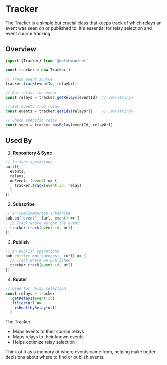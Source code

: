 # Tracker

The Tracker is a simple but crucial class that keeps track of which relays an event was seen on or published to. It's essential for relay selection and event source tracking.

## Overview

```typescript
import {Tracker} from '@welshman/net'

const tracker = new Tracker()

// Track event source
tracker.track(eventId, relayUrl)

// Get relays for event
const relays = tracker.getRelays(eventId)  // Set<string>

// Get events from relay
const events = tracker.getIds(relayUrl)    // Set<string>

// Check specific relay
const seen = tracker.hasRelay(eventId, relayUrl)
```

## Used By

1. **Repository & Sync**
```typescript
// In sync operations
pull({
  events,
  relays,
  onEvent: (event) => {
    tracker.track(event.id, relay)
  }
})
```

2. **Subscribe**
```typescript
// In @welshman/app subscribe
sub.on('event', (url, event) => {
  // Track where we got the event
  tracker.track(event.id, url)
})
```

3. **Publish**
```typescript
// In publish operations
pub.emitter.on('success', (url) => {
  // Track where we published
  tracker.track(event.id, url)
})
```

4. **Router**
```typescript
// Used for relay selection
const relays = tracker
  .getRelays(event.id)
  .filter(url =>
    isHealthyRelay(url)
  )
```

The Tracker:
- Maps events to their source relays
- Maps relays to their known events
- Helps optimize relay selection

Think of it as a memory of where events came from, helping make better decisions about where to find or publish events.
